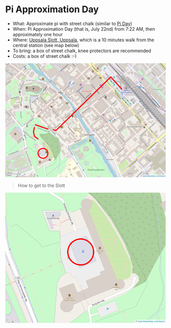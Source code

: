# Pi Approximation Day

 * What: Approximate pi with street chalk  (similar to [Pi Day](https://bit.ly/pi_day_uppsala))
 * When: Pi Approximation Day (that is, July 22nd) from 7:22 AM, then approximately one hour
 * Where: [Uppsala Slott, Uppsala](https://www.openstreetmap.org/search?query=uppsala%20slott#map=18/59.85363/17.63520),
   which is a 10 minutes walk from the central station (see map below)
 * To bring: a box of street chalk, knee protectors are recommended
 * Costs: a box of street chalk :-)

![Uppsala](../pics/map_uppsala_to_slott.png)

> How to get to the Slott

![Gathering location](../pics/map_uppsala_slott.png)

